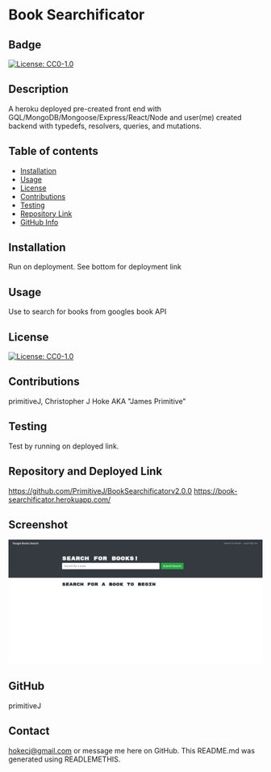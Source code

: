 # Book Searchificator
  ## Badge
  [![License: CC0-1.0](https://licensebuttons.net/l/zero/1.0/80x15.png)](http://creativecommons.org/publicdomain/zero/1.0/)
  ## Description 
  A heroku deployed pre-created front end with GQL/MongoDB/Mongoose/Express/React/Node and user(me) created backend with typedefs, resolvers, queries, and mutations.
  ## Table of contents
  - [Installation](#Installation)
  - [Usage](#Usage)
  - [License](#License)
  - [Contributions](#Contributions)
  - [Testing](#Testing)
  - [Repository Link](#Repository)
  - [GitHub Info](#GitHub) 
  ## Installation
  Run on deployment. See bottom for deployment link
  ## Usage
  Use to search for books from googles book API
  ## License
  [![License: CC0-1.0](https://licensebuttons.net/l/zero/1.0/80x15.png)](http://creativecommons.org/publicdomain/zero/1.0/)
  ## Contributions
  primitiveJ, Christopher J Hoke AKA "James Primitive" 
  ## Testing
  Test by running on deployed link.
  ## Repository and Deployed Link
  https://github.com/PrimitiveJ/BookSearchificatorv2.0.0
  https://book-searchificator.herokuapp.com/
  ## Screenshot
  ![img](https://github.com/primitiveJ/BookSearchificatorv2.0.0/blob/main/2022-07-18-18-45-book-searchificator.herokuapp.com.png?raw=true)
  ## GitHub
  primitiveJ
  ## Contact
  hokecj@gmail.com or message me here on GitHub. 
  This README.md was generated using READLEMETHIS.

